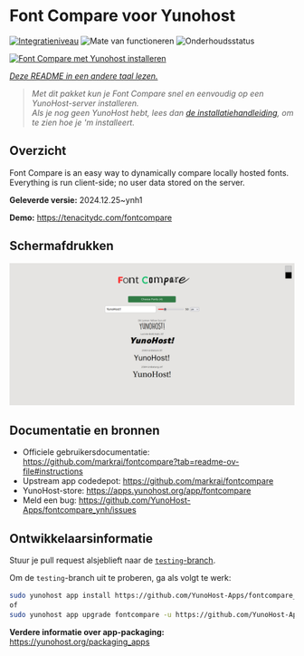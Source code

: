 <!--
NB: Deze README is automatisch gegenereerd door <https://github.com/YunoHost/apps/tree/master/tools/readme_generator>
Hij mag NIET handmatig aangepast worden.
-->

# Font Compare voor Yunohost

[![Integratieniveau](https://apps.yunohost.org/badge/integration/fontcompare)](https://ci-apps.yunohost.org/ci/apps/fontcompare/)
![Mate van functioneren](https://apps.yunohost.org/badge/state/fontcompare)
![Onderhoudsstatus](https://apps.yunohost.org/badge/maintained/fontcompare)

[![Font Compare met Yunohost installeren](https://install-app.yunohost.org/install-with-yunohost.svg)](https://install-app.yunohost.org/?app=fontcompare)

*[Deze README in een andere taal lezen.](./ALL_README.md)*

> *Met dit pakket kun je Font Compare snel en eenvoudig op een YunoHost-server installeren.*  
> *Als je nog geen YunoHost hebt, lees dan [de installatiehandleiding](https://yunohost.org/install), om te zien hoe je 'm installeert.*

## Overzicht

Font Compare is an easy way to dynamically compare locally hosted fonts. Everything is run client-side; no user data stored on the server. 


**Geleverde versie:** 2024.12.25~ynh1

**Demo:** <https://tenacitydc.com/fontcompare>

## Schermafdrukken

![Schermafdrukken van Font Compare](./doc/screenshots/Fontcompare.png)

## Documentatie en bronnen

- Officiele gebruikersdocumentatie: <https://github.com/markrai/fontcompare?tab=readme-ov-file#instructions>
- Upstream app codedepot: <https://github.com/markrai/fontcompare>
- YunoHost-store: <https://apps.yunohost.org/app/fontcompare>
- Meld een bug: <https://github.com/YunoHost-Apps/fontcompare_ynh/issues>

## Ontwikkelaarsinformatie

Stuur je pull request alsjeblieft naar de [`testing`-branch](https://github.com/YunoHost-Apps/fontcompare_ynh/tree/testing).

Om de `testing`-branch uit te proberen, ga als volgt te werk:

```bash
sudo yunohost app install https://github.com/YunoHost-Apps/fontcompare_ynh/tree/testing --debug
of
sudo yunohost app upgrade fontcompare -u https://github.com/YunoHost-Apps/fontcompare_ynh/tree/testing --debug
```

**Verdere informatie over app-packaging:** <https://yunohost.org/packaging_apps>
